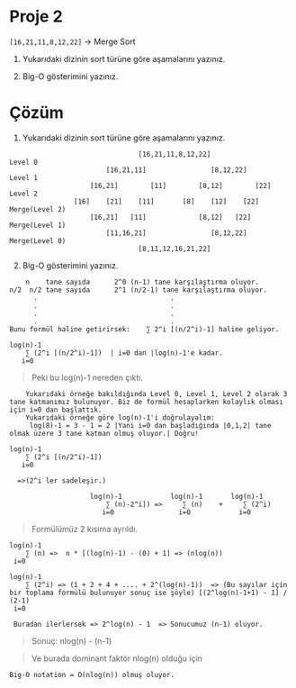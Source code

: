 # Proje 2

```[16,21,11,8,12,22]``` -> Merge Sort

1. Yukarıdaki dizinin sort türüne göre aşamalarını yazınız.

2. Big-O gösterimini yazınız.

# Çözüm

1. Yukarıdaki dizinin sort türüne göre aşamalarını yazınız.
```
                                [16,21,11,8,12,22]
Level 0                
                        [16,21,11]                [8,12,22]
Level 1
                    [16,21]        [11]        [8,12]        [22]
Level 2
                [16]    [21]    [11]       [8]    [12]    [22]
Merge(Level 2)
                    [16,21]   [11]             [8,12]   [22]
Merge(Level 1)
                        [11,16,21]                [8,12,22] 
Merge(Level 0)
                                [8,11,12,16,21,22]
```

2. Big-O gösterimini yazınız.
```
    n    tane sayıda      2^0 (n-1) tane karşılaştırma oluyor.
n/2  n/2 tane sayıda      2^1 (n/2-1) tane karşılaştırma oluyor.
      .                                 .
      .                                 .
      .                                 .
      .                                 .
Bunu formül haline getirirsek:    ∑ 2^i [(n/2^i)-1] haline geliyor.
```
```
log(n)-1
    ∑ (2^i [(n/2^i)-1])  | i=0 dan |log(n)-1'e kadar.
   i=0
```
> Peki bu log(n)-1 nereden çıktı.
```
    Yukarıdaki örneğe bakıldığında Level 0, Level 1, Level 2 olarak 3 tane katmanımız bulunuyor. Biz de formül hesaplarken kolaylık olması için i=0 dan başlattık. 
    Yukarıdaki örneğe göre log(n)-1'i doğrulayalım:
     log(8)-1 = 3 - 1 = 2 |Yani i=0 dan başladığında |0,1,2| tane olmak üzere 3 tane katman olmuş oluyor.| Doğru! 
```
```
log(n)-1
    ∑ (2^i [(n/2^i)-1])  
   i=0

  =>(2^i ler sadeleşir.) 

                    log(n)-1            log(n)-1       log(n)-1
                        ∑ (n)-2^i]) =>     ∑ (n)    +     ∑ (2^i)
                       i=0                i=0            i=0
```
> Formülümüz 2 kısıma ayrıldı.
```
log(n)-1
    ∑ (n) =>  n * [(log(n)-1) - (0) + 1] => (nlog(n))
 i=0
```
```
log(n)-1
    ∑ (2^i) => (1 + 2 + 4 + .... + 2^(log(n)-1))  => (Bu sayılar için bir toplama formülü bulunuyor sonuç ise şöyle) [(2^log(n)-1+1) - 1] / (2-1)
 i=0

 Buradan ilerlersek => 2^log(n) - 1  => Sonucumuz (n-1) oluyor. 
```

> Sonuç:       nlog(n) - (n-1) 

> Ve burada dominant faktör nlog(n) olduğu için   

```
Big-O notation = O(nlog(n)) olmuş oluyor.
```